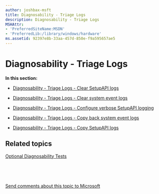 ```yaml
---
author: joshbax-msft
title: Diagnosability - Triage Logs
description: Diagnosability - Triage Logs
MSHAttr:
- 'PreferredSiteName:MSDN'
- 'PreferredLib:/library/windows/hardware'
ms.assetid: 92397e8b-33aa-457d-850e-f9a595657ae5
---
```


# Diagnosability - Triage Logs


**In this section:**

-   [Diagnosability - Triage Logs - Clear SetupAPI logs](diagnosability---triage-logs---clear-setupapi-logs-6ae345cb-dab3-4648-8ee6-8f4ebf5f2fbe.md)

-   [Diagnosability - Triage Logs - Clear system event logs](diagnosability---triage-logs---clear-system-event-logs-044166b9-a5d7-4693-8f3f-b8b890edc34b.md)

-   [Diagnosability - Triage Logs - Configure verbose SetupAPI logging](diagnosability---triage-logs---configure-verbose-setupapi-logging-f8f09fd9-cea2-45e7-9d25-75af9600115c.md)

-   [Diagnosability - Triage Logs - Copy back system event logs](diagnosability---triage-logs---copy-back-system-event-logs-4be0b470-73f6-4dca-853f-b1f90d10655f.md)

-   [Diagnosability - Triage Logs - Copy SetupAPI logs](diagnosability---triage-logs---copy-setupapi-logs-11b3a969-087f-4cf2-8f3f-2aafe620d532.md)

## Related topics


[Optional Diagnosability Tests](optional-diagnosability-tests.md)

 

 

[Send comments about this topic to Microsoft](mailto:wsddocfb@microsoft.com?subject=Documentation%20feedback%20%5Bp_hck\p_hck%5D:%20Diagnosability%20-%20Triage%20Logs%20%20RELEASE:%20%284/27/2016%29&body=%0A%0APRIVACY%20STATEMENT%0A%0AWe%20use%20your%20feedback%20to%20improve%20the%20documentation.%20We%20don't%20use%20your%20email%20address%20for%20any%20other%20purpose,%20and%20we'll%20remove%20your%20email%20address%20from%20our%20system%20after%20the%20issue%20that%20you're%20reporting%20is%20fixed.%20While%20we're%20working%20to%20fix%20this%20issue,%20we%20might%20send%20you%20an%20email%20message%20to%20ask%20for%20more%20info.%20Later,%20we%20might%20also%20send%20you%20an%20email%20message%20to%20let%20you%20know%20that%20we've%20addressed%20your%20feedback.%0A%0AFor%20more%20info%20about%20Microsoft's%20privacy%20policy,%20see%20http://privacy.microsoft.com/default.aspx. "Send comments about this topic to Microsoft")





